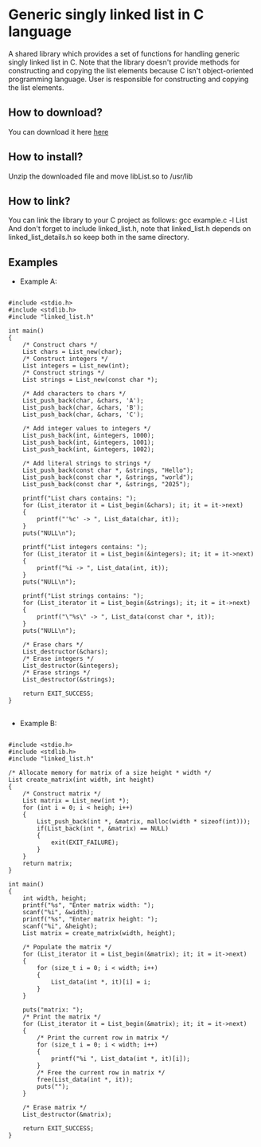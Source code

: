 # Generic singly linked list in C language
A shared library which provides a set of functions for handling generic singly linked list in C. Note that the library doesn't provide methods for constructing and copying the list elements because C  isn't object-oriented programming language. User is responsible for constructing and copying the list elements.

<h2> How to download? </h2>
You can download it here  <a href="https://github.com/user-attachments/files/19398575/libList.zip">here</a>

<h2> How to install? </h2>
Unzip the downloaded file and move libList.so to /usr/lib

<h2> How to link? </h2>
You can link the library to your C project as follows: gcc example.c -l List <br>
And don't forget to include linked_list.h, note that linked_list.h depends on linked_list_details.h so keep both in the same directory.
<br>
<h2> Examples </h2>

* Example A:

<pre>
<code class="language-c">
#include &lt;stdio.h&gt;
#include &lt;stdlib.h&gt;
#include "linked_list.h"

int main()
{
    /* Construct chars */
    List chars = List_new(char);
    /* Construct integers */
    List integers = List_new(int);
    /* Construct strings */
    List strings = List_new(const char *);
    
    /* Add characters to chars */
    List_push_back(char, &chars, 'A');
    List_push_back(char, &chars, 'B');
    List_push_back(char, &chars, 'C');

    /* Add integer values to integers */
    List_push_back(int, &integers, 1000);
    List_push_back(int, &integers, 1001);
    List_push_back(int, &integers, 1002);

    /* Add literal strings to strings */
    List_push_back(const char *, &strings, "Hello");
    List_push_back(const char *, &strings, "world");
    List_push_back(const char *, &strings, "2025");

    printf("List chars contains: ");
    for (List_iterator it = List_begin(&chars); it; it = it->next)
    {
        printf("'%c' -> ", List_data(char, it));
    }
    puts("NULL\n");

    printf("List integers contains: ");
    for (List_iterator it = List_begin(&integers); it; it = it->next)
    {
        printf("%i -> ", List_data(int, it));
    }
    puts("NULL\n");

    printf("List strings contains: ");
    for (List_iterator it = List_begin(&strings); it; it = it->next)
    {
        printf("\"%s\" -> ", List_data(const char *, it));
    }
    puts("NULL\n");

    /* Erase chars */
    List_destructor(&chars);
    /* Erase integers */
    List_destructor(&integers);
    /* Erase strings */
    List_destructor(&strings);

    return EXIT_SUCCESS;
}
</code>
</pre>

* Example B:

<pre>
<code class="language-c">
#include &lt;stdio.h&gt;
#include &lt;stdlib.h&gt;
#include "linked_list.h"

/* Allocate memory for matrix of a size height * width */
List create_matrix(int width, int height)
{
    /* Construct matrix */
    List matrix = List_new(int *);
    for (int i = 0; i < heigh; i++)
    {
        List_push_back(int *, &matrix, malloc(width * sizeof(int)));
        if(List_back(int *, &matrix) == NULL)
        {
            exit(EXIT_FAILURE);
        }
    }
    return matrix;
}

int main()
{
    int width, height;
    printf("%s", "Enter matrix width: ");
    scanf("%i", &width);
    printf("%s", "Enter matrix height: ");
    scanf("%i", &height);
    List matrix = create_matrix(width, height);

    /* Populate the matrix */
    for (List_iterator it = List_begin(&matrix); it; it = it->next)
    {
        for (size_t i = 0; i < width; i++)
        {
            List_data(int *, it)[i] = i;
        }
    }

    puts("matrix: ");
    /* Print the matrix */
    for (List_iterator it = List_begin(&matrix); it; it = it->next)
    {
        /* Print the current row in matrix */
        for (size_t i = 0; i < width; i++)
        {
            printf("%i ", List_data(int *, it)[i]);
        }
        /* Free the current row in matrix */
        free(List_data(int *, it));
        puts("");
    }

    /* Erase matrix */
    List_destructor(&matrix);

    return EXIT_SUCCESS;
}
</code>
</pre>

